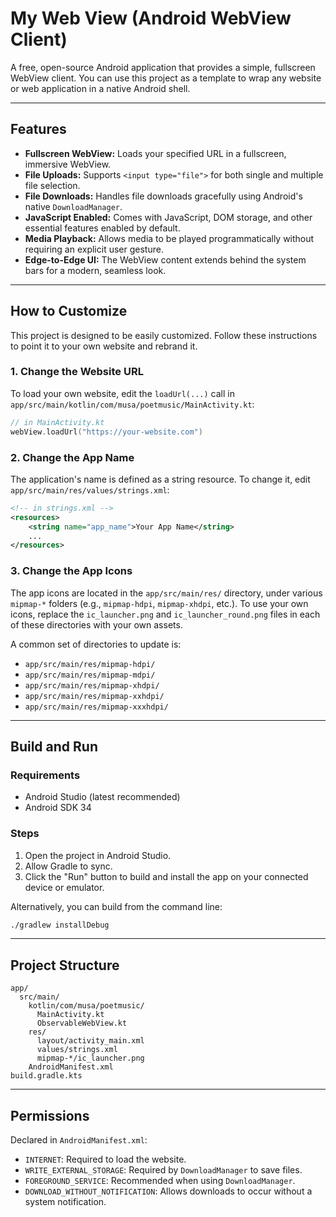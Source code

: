 # My Web View (Android WebView Client)

A free, open-source Android application that provides a simple, fullscreen WebView client. You can use this project as a template to wrap any website or web application in a native Android shell.

---

## Features

- **Fullscreen WebView:** Loads your specified URL in a fullscreen, immersive WebView.
- **File Uploads:** Supports `<input type="file">` for both single and multiple file selection.
- **File Downloads:** Handles file downloads gracefully using Android's native `DownloadManager`.
- **JavaScript Enabled:** Comes with JavaScript, DOM storage, and other essential features enabled by default.
- **Media Playback:** Allows media to be played programmatically without requiring an explicit user gesture.
- **Edge-to-Edge UI:** The WebView content extends behind the system bars for a modern, seamless look.

---

## How to Customize

This project is designed to be easily customized. Follow these instructions to point it to your own website and rebrand it.

### 1. Change the Website URL

To load your own website, edit the `loadUrl(...)` call in `app/src/main/kotlin/com/musa/poetmusic/MainActivity.kt`:

```kotlin
// in MainActivity.kt
webView.loadUrl("https://your-website.com")
```

### 2. Change the App Name

The application's name is defined as a string resource. To change it, edit `app/src/main/res/values/strings.xml`:

```xml
<!-- in strings.xml -->
<resources>
    <string name="app_name">Your App Name</string>
    ...
</resources>
```

### 3. Change the App Icons

The app icons are located in the `app/src/main/res/` directory, under various `mipmap-*` folders (e.g., `mipmap-hdpi`, `mipmap-xhdpi`, etc.). To use your own icons, replace the `ic_launcher.png` and `ic_launcher_round.png` files in each of these directories with your own assets.

A common set of directories to update is:
- `app/src/main/res/mipmap-hdpi/`
- `app/src/main/res/mipmap-mdpi/`
- `app/src/main/res/mipmap-xhdpi/`
- `app/src/main/res/mipmap-xxhdpi/`
- `app/src/main/res/mipmap-xxxhdpi/`

---

## Build and Run

### Requirements
- Android Studio (latest recommended)
- Android SDK 34

### Steps
1.  Open the project in Android Studio.
2.  Allow Gradle to sync.
3.  Click the "Run" button to build and install the app on your connected device or emulator.

Alternatively, you can build from the command line:
```bash
./gradlew installDebug
```

---

## Project Structure

```
app/
  src/main/
    kotlin/com/musa/poetmusic/
      MainActivity.kt
      ObservableWebView.kt
    res/
      layout/activity_main.xml
      values/strings.xml
      mipmap-*/ic_launcher.png
    AndroidManifest.xml
build.gradle.kts
```

---

## Permissions

Declared in `AndroidManifest.xml`:

- `INTERNET`: Required to load the website.
- `WRITE_EXTERNAL_STORAGE`: Required by `DownloadManager` to save files.
- `FOREGROUND_SERVICE`: Recommended when using `DownloadManager`.
- `DOWNLOAD_WITHOUT_NOTIFICATION`: Allows downloads to occur without a system notification.